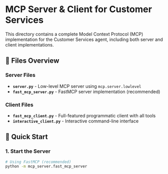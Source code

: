 # MCP Server & Client for Customer Services

This directory contains a complete Model Context Protocol (MCP) implementation for the Customer Services agent, including both server and client implementations.

## 📁 Files Overview

### Server Files
- **`server.py`** - Low-level MCP server using `mcp.server.lowlevel`
- **`fast_mcp_server.py`** - FastMCP server implementation (recommended)

### Client Files
- **`fast_mcp_client.py`** - Full-featured programmatic client with all tools
- **`interactive_client.py`** - Interactive command-line interface


## 🚀 Quick Start

### 1. Start the Server

```bash
# Using FastMCP (recommended)
python -m mcp_server.fast_mcp_server
  
```